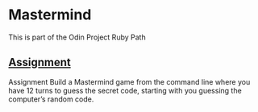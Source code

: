 # Mastermind
This is part of the Odin Project Ruby Path


## [Assignment](https://www.theodinproject.com/lessons/ruby-mastermind)
Assignment
Build a Mastermind game from the command line where you have 12 turns to guess the secret code, starting with you guessing the computer’s random code.